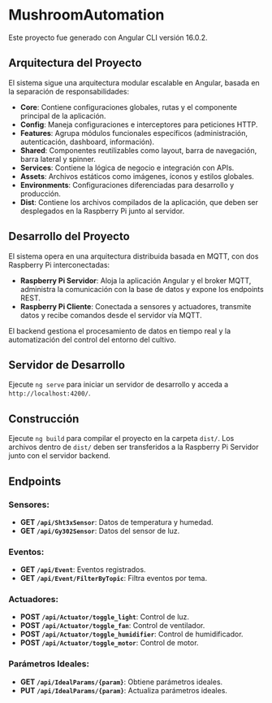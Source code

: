 # MushroomAutomation

Este proyecto fue generado con Angular CLI versión 16.0.2.

## Arquitectura del Proyecto

El sistema sigue una arquitectura modular escalable en Angular, basada en la separación de responsabilidades:

- **Core**: Contiene configuraciones globales, rutas y el componente principal de la aplicación.
- **Config**: Maneja configuraciones e interceptores para peticiones HTTP.
- **Features**: Agrupa módulos funcionales específicos (administración, autenticación, dashboard, información).
- **Shared**: Componentes reutilizables como layout, barra de navegación, barra lateral y spinner.
- **Services**: Contiene la lógica de negocio e integración con APIs.
- **Assets**: Archivos estáticos como imágenes, íconos y estilos globales.
- **Environments**: Configuraciones diferenciadas para desarrollo y producción.
- **Dist**: Contiene los archivos compilados de la aplicación, que deben ser desplegados en la Raspberry Pi junto al servidor.

## Desarrollo del Proyecto

El sistema opera en una arquitectura distribuida basada en MQTT, con dos Raspberry Pi interconectadas:

- **Raspberry Pi Servidor**: Aloja la aplicación Angular y el broker MQTT, administra la comunicación con la base de datos y expone los endpoints REST.
- **Raspberry Pi Cliente**: Conectada a sensores y actuadores, transmite datos y recibe comandos desde el servidor vía MQTT.

El backend gestiona el procesamiento de datos en tiempo real y la automatización del control del entorno del cultivo.

## Servidor de Desarrollo

Ejecute `ng serve` para iniciar un servidor de desarrollo y acceda a `http://localhost:4200/`.

## Construcción

Ejecute `ng build` para compilar el proyecto en la carpeta `dist/`. Los archivos dentro de `dist/` deben ser transferidos a la Raspberry Pi Servidor junto con el servidor backend.

## Endpoints

### Sensores:

- **GET `/api/Sht3xSensor`**: Datos de temperatura y humedad.
- **GET `/api/Gy302Sensor`**: Datos del sensor de luz.

### Eventos:

- **GET `/api/Event`**: Eventos registrados.
- **GET `/api/Event/FilterByTopic`**: Filtra eventos por tema.

### Actuadores:

- **POST `/api/Actuator/toggle_light`**: Control de luz.
- **POST `/api/Actuator/toggle_fan`**: Control de ventilador.
- **POST `/api/Actuator/toggle_humidifier`**: Control de humidificador.
- **POST `/api/Actuator/toggle_motor`**: Control de motor.

### Parámetros Ideales:

- **GET `/api/IdealParams/{param}`**: Obtiene parámetros ideales.
- **PUT `/api/IdealParams/{param}`**: Actualiza parámetros ideales.
